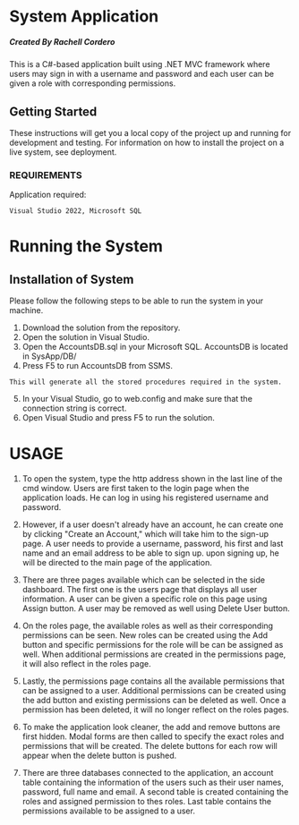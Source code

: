 # System Application 
 
##### Created By Rachell Cordero

This is a C#-based application built using .NET MVC framework where users may sign in with a username and password and each user can be given a role with corresponding permissions.


## Getting Started

These instructions will get you a local copy of the project up and running for development and testing. For information on how to install the project on a live system, see deployment.

### REQUIREMENTS

Application required:

```
Visual Studio 2022, Microsoft SQL
```

# Running the System
## Installation of System
Please follow the following steps to be able to run the system in your machine. 

1. Download the solution from the repository.
2. Open the solution in Visual Studio.
3. Open the AccountsDB.sql in your Microsoft SQL. AccountsDB is located in SysApp/DB/
4. Press F5 to run AccountsDB from SSMS.
```
This will generate all the stored procedures required in the system. 
```
5. In your Visual Studio, go to web.config and make sure that the connection string is correct.
6. Open Visual Studio and press F5 to run the solution.



# USAGE

1. To open the system, type the http address shown in the last line of the cmd window. Users are first taken to the login page when the application loads. He can log in using his registered username and password. 

2. However, if a user doesn't already have an account, he can create one by clicking "Create an Account," which will take him to the sign-up page. A user needs to provide a username, password, his first and last name and an email address to be able to sign up. upon signing up, he will be directed to the main page of the application. 


3. There are three pages available which can be selected in the side dashboard.  The first one is the users page that displays all user information. A user can be given a specific role on this page using Assign button. A user may be removed as well using Delete User button.


4. On the roles page, the available roles as well as their corresponding permissions can be seen. New roles can be created using the Add button and specific permissions for the role will be can be assigned as well. When additional permissions are created in the permissions page, it will also reflect in the roles page.

5. Lastly, the permissions page contains all the available permissions that can be assigned to a user. Additional permissions can be created using the add button and existing permissions can be deleted as well. Once a permission has been deleted, it will no longer reflect on the roles pages.  

6. To make the application look cleaner, the add and remove buttons are first hidden. Modal forms are then called to specify the exact roles and permissions that will be created. The delete buttons for each row will appear when the delete button is pushed.

7. There are three databases connected to the application, an account table containing the information of the users such as their user names, password, full name and email. A second table is created containing the roles and assigned permission to thes roles. Last table contains the permissions available to be assigned to a user. 
